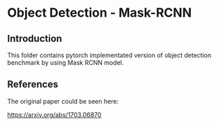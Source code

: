 # Object Detection - Mask-RCNN

## Introduction

This folder contains pytorch implementated version of object detection benchmark by using Mask RCNN model.

## References

The original paper could be seen here:

https://arxiv.org/abs/1703.06870

